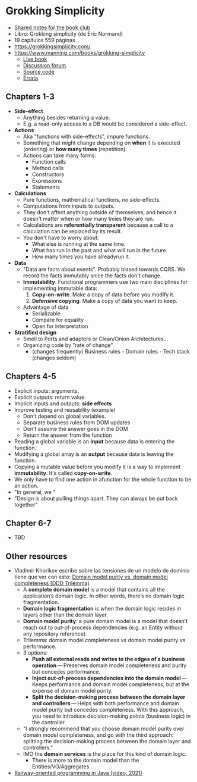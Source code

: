 # Grokking Simplicity

- [Shared notes for the book club](https://docs.google.com/document/d/1KbOP8MYSf2g2K87wBFUzhzxWEX9Rb_o-ELwInWUSjGw/edit?tab=t.0#heading=h.zg785j5y7zw0)
- Libro: Grokking simplicity (de Eric Normand)
- 19 capítulos 559 páginas
- <https://grokkingsimplicity.com/>
- <https://www.manning.com/books/grokking-simplicity>
  - [Live book](https://livebook.manning.com/book/grokking-simplicity?origin=dashboard)
  - [Discussion forum](https://livebook.manning.com/forum?product=normand&p=1)
  - [Source code](https://www.manning.com/downloads/2263)
  - [Errata](https://manning-content.s3.amazonaws.com/download/6/131c10c-2ae7-4689-9b13-2da5b12fa7ff/Normand_Errata.html)

## Chapters 1-3

- **Side-effect**
  - Anything besides returning a value.
  - E.g. a read-only access to a DB would be considered a side-effect.
- **Actions**
  - Aka "functions with side-effects", impure functions.
  - Something that might change depending on **when** it is executed (ordering) or **how many times** (repetition).
  - Actions can take many forms:
    - Function calls
    - Method calls
    - Constructors
    - Expressions
    - Statements
- **Calculations**
  - Pure functions, mathematical functions, no side-effects.
  - Computations from inputs to outputs.
  - They don't affect anything outside of themselves, and hence it doesn't matter when or how many tmies they are run.
  - Calculations are **­referentially transparent** because a call to a calculation can be replaced by its result.
  - You don't have to worry about:
    - What else is running at the same time.
    - What has run in the past and what will run in the future.
    - How many times you have alreadyrun it.
- **Data**
  - "Data are facts about events". Probably biased towards CQRS.
  We record the facts immutably snice the facts don't change.
  - **Immutability**. Functional programmers use two main disciplines for implementing immutable data:
    1. **Copy-on-write**. Make a copy of data before you modify it.
    2. **Defensive copying**. Make a copy of data you want to keep.
  - Advantage of data
    - Serializable
    - Compare for equality
    - Open for interpretation
- **Stratified design**
  - Smell to Ports and adapters or Clean/Onion Architectures...
  - Organizing code by "rate of change"
    - (changes frequently) Business rules - Domain rules - Tech stack (changes seldom) 

## Chapters 4-5

- Explicit inputs: arguments.
- Explicit outputs: return value.
- Implicit inputs and outputs: **side effects**
- Improve testing and reusability (example)
  - Don't depend on global variables.
  - Separate business rules from DOM updates
  - Don't assume the answer goes in the DOM
  - Return the answer from the function
- Reading a global variable is an **input** because data is entering the function.
- Modifying a global array is an **output** because data is leaving the function.
- Copying a mutable value before you modify it is a way to implement **immutability**. It's called **copy-on-write**.
- We only have to find one action in afunction for the whole function to be an action.
- "In  general, we "
- "Design is about pulling things apart. They can always be put back together"

## Chapter 6-7

- TBD

## Other resources

- Vladimir Khorikov escribe sobre las tensiones de un modelo de dominio tiene que ver con esto: [Domain model purity vs. domain model completeness (DDD Trilemma)](https://enterprisecraftsmanship.com/posts/domain-model-purity-completeness/)
  - A **complete domain model** is a model that contains all the application’s domain logic. In other words, there’s no domain logic fragmentation.
  - **Domain logic fragmentation** is when the domain logic resides in layers other than the domain layer.
  - **Domain model purity**: a pure domain model is a model that doesn’t reach out to out-of-process dependencies (e.g. an Entity without any repository reference).
  - Trilemma: domain model completeness vs domain model purity vs performance.
  - 3 options:
    - **Push all external reads and writes to the edges of a business operation** — Preserves domain model completeness and purity but concedes performance.
    - **Inject out-of-process dependencies into the domain model** — Keeps performance and domain model completeness, but at the expense of domain model purity.
    - **Split the decision-making process between the domain layer and controllers** — Helps with both performance and domain model purity but concedes completeness. With this approach, you need to introduce decision-making points (business logic) in the controller.
  - "I strongly recommend that you choose domain model purity over domain model completeness, and go with the third approach: splitting the decision-making process between the domain layer and controllers."
  - IMO the **domain services** is the place for this kind of domain logic.
    - There is more to the domain model than the Entities/VO/Aggregates
- [Railway-oriented programming in Java (video, 2021)](https://www.youtube.com/watch?v=4zpDZ8gwmc4)
